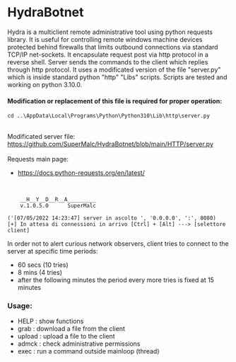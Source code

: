 # HydraBotnet
Hydra is a multiclient remote administrative tool using python requests library. It is useful for controlling remote windows machine devices protected behind firewalls that limits outbound connections via standard TCP/IP net-sockets. It encapsulate request post via http protocol in a reverse shell. Server sends the commands to the client which replies through http protocol. It uses a modificated version of the file "server.py" which is inside standard python "http" "Libs" scripts. Scripts are tested and working on python 3.10.0.

#### Modification or replacement of this file is required for proper operation:
```
cd ..\AppData\Local\Programs\Python\Python310\Lib\http\server.py
```
<br>Modificated server file:
https://github.com/SuperMalc/HydraBotnet/blob/main/HTTP/server.py
<br>
<br>Requests main page:
- https://docs.python-requests.org/en/latest/
<br>

```
    __H__Y__D__R__A_________
    v.1.0.5.0      SuperMalc

('[07/05/2022 14:23:47] server in ascolto ', '0.0.0.0', ':', 8080)
[+] In attesa di connessioni in arrivo [Ctrl] + [Alt] ---> [selettore client]
```

In order not to alert curious network observers, client tries to connect to the server at specific time periods:<br>
* 60 secs (10 tries)
* 8 mins (4 tries)
* after the following minutes the period every more tries is fixed at 15 minutes

### Usage:
* HELP   : show functions
* grab   : download a file from the client
* upload : upload a file to the client
* admck  : check administrative permissions
* exec   : run a command outside mainloop (thread)

